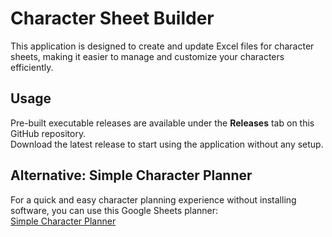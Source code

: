 # Character Sheet Builder

This application is designed to create and update Excel files for character sheets, making it easier to manage and customize your characters efficiently.

## Usage

Pre-built executable releases are available under the **Releases** tab on this GitHub repository.  
Download the latest release to start using the application without any setup.

## Alternative: Simple Character Planner

For a quick and easy character planning experience without installing software, you can use this Google Sheets planner:  
[Simple Character Planner](https://docs.google.com/spreadsheets/d/1jTJ7V1gxLgc)
